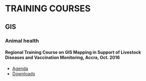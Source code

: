 # TRAINING COURSES

## GIS

### Animal health

#### Regional Training Course on GIS Mapping in Support of Livestock Diseases and Vaccination Monitoring, Accra, Oct. 2016

* [Agenda](https://github.com/franckalbinet/training-courses/blob/master/gis/animal-health/ghana-2016/src/agenda.md)
* [Downloads](https://github.com/franckalbinet/training-courses/blob/master/gis/animal-health/downloads/gis_ghana_course_animal_health.zip)
